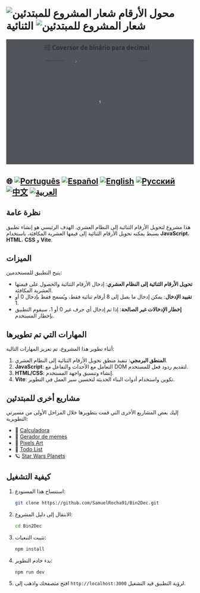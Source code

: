 # ![شعار المشروع للمبتدئين](https://img.icons8.com/emoji/48/000000/star-emoji.png) محول الأرقام الثنائية ![شعار المشروع للمبتدئين](https://img.icons8.com/emoji/48/000000/star-emoji.png)

![عرض توضيحي](./gifs/conversor.gif)

## 🌐 [![Português](https://img.shields.io/badge/Português-green)](https://github.com/SamuelRocha91/Bin2Dec/blob/main/README.md) [![Español](https://img.shields.io/badge/Español-yellow)](https://github.com/SamuelRocha91/Bin2Dec/blob/main/README_es.md) [![English](https://img.shields.io/badge/English-blue)](https://github.com/SamuelRocha91/Bin2Dec/blob/main/README_en.md) [![Русский](https://img.shields.io/badge/Русский-lightgrey)](https://github.com/SamuelRocha91/Bin2Dec/blob/main/README_ru.md) [![中文](https://img.shields.io/badge/中文-red)](https://github.com/SamuelRocha91/Bin2Dec/blob/main/README_ch.md) [![العربية](https://img.shields.io/badge/العربية-orange)](https://github.com/SamuelRocha91/Bin2Dec/blob/main/README_ar.md)
## نظرة عامة

هذا مشروع لتحويل الأرقام الثنائية إلى النظام العشري. الهدف الرئيسي هو إنشاء تطبيق بسيط يمكنه تحويل الأرقام الثنائية إلى قيمها العشرية المكافئة، باستخدام **JavaScript**، **HTML**، **CSS** و **Vite**.

## الميزات

يتيح التطبيق للمستخدمين:

- **تحويل الأرقام الثنائية إلى النظام العشري**: إدخال الأرقام الثنائية والحصول على قيمتها العشرية المكافئة.
- **تقييد الإدخال**: يمكن إدخال ما يصل إلى 8 أرقام ثنائية فقط، ويُسمح فقط بإدخال 0 أو 1.
- **إخطار الإدخالات غير الصالحة**: إذا تم إدخال أي حرف غير 0 أو 1، سيقوم التطبيق بإخطار المستخدم.

## المهارات التي تم تطويرها

أثناء تطوير هذا المشروع، تم تعزيز المهارات التالية:

1. **المنطق البرمجي**: تنفيذ منطق تحويل الأرقام الثنائية إلى النظام العشري.
2. **JavaScript**: التعامل مع الأحداث والتفاعل مع DOM لتقديم ردود فعل للمستخدم.
3. **HTML/CSS**: إنشاء وتنسيق واجهة المستخدم.
4. **Vite**: تكوين واستخدام أدوات البناء الحديثة لتحسين سير العمل في التطوير.

## مشاريع أخرى للمبتدئين

إليك بعض المشاريع الأخرى التي قمت بتطويرها خلال المراحل الأولى من مسيرتي التطويرية:

- 🧮 [Calculadora](https://github.com/SamuelRocha91/calculator/blob/main/README_ar.md)
- 🦖 [Gerador de memes](https://github.com/SamuelRocha91/memeGenerator/blob/main/README_ar.md)
- 🎨 [Pixels Art](https://github.com/SamuelRocha91/PixelsArt/blob/main/README_ar.md)
- 📝 [Todo List](https://github.com/SamuelRocha91/TodoList/blob/main/README_ar.md)
- 🪐 [Star Wars Planets](https://github.com/SamuelRocha91/javascriptStarWarsPlanets)

## كيفية التشغيل

1. استنساخ هذا المستودع:
   ```bash
   git clone https://github.com/SamuelRocha91/Bin2Dec.git
   ```
2. الانتقال إلى دليل المشروع:
   ```bash
   cd Bin2Dec
   ```
3. تثبيت التبعيات:
   ```bash
   npm install
   ```
4. بدء خادم التطوير:
   ```bash
   npm run dev
   ```
5. افتح متصفحك واذهب إلى `http://localhost:3000` لرؤية التطبيق قيد التشغيل.
